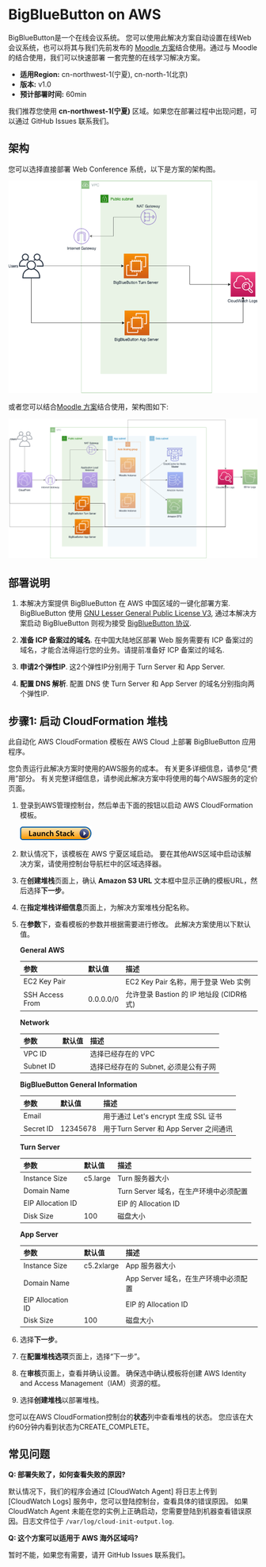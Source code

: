 # BigBlueButton on AWS 

BigBlueButton是一个在线会议系统。 您可以使用此解决方案自动设置在线Web会议系统，也可以将其与我们先前发布的
[Moodle 方案](https://github.com/aws-samples/moodle-on-aws-cn)结合使用。通过与 Moodle 的结合使用，我们可以快速部署
一套完整的在线学习解决方案。

- **适用Region:** cn-northwest-1(宁夏), cn-north-1(北京)
- **版本:** v1.0
- **预计部署时间:** 60min

我们推荐您使用 **cn-northwest-1(宁夏)** 区域。如果您在部署过程中出现问题，可以通过 GitHub Issues 联系我们。

## 架构

您可以选择直接部署 Web Conference 系统，以下是方案的架构图。

![Architect](assets/arch2.png)

或者您可以结合[Moodle 方案](https://github.com/aws-samples/moodle-on-aws-cn)结合使用，架构图如下:

![Architect](assets/arch1.png) 

## 部署说明

1. 本解决方案提供 BigBlueButton 在 AWS 中国区域的一键化部署方案. BigBlueButton 使用 
[GNU Lesser General Public License V3](https://www.gnu.org/licenses/lgpl-3.0.html), 通过本解决方案启动 BigBlueButton 
则视为接受 [BigBlueButton 协议](https://bigbluebutton.org/open-source-license/).

1. **准备 ICP 备案过的域名**. 在中国大陆地区部署 Web 服务需要有 ICP 备案过的域名，才能合法得运行您的业务。请提前准备好 ICP 备案过的域名.

1. **申请2个弹性IP**. 这2个弹性IP分别用于 Turn Server 和 App Server.

1. **配置 DNS 解析**. 配置 DNS 使 Turn Server 和 App Server 的域名分别指向两个弹性IP.

## 步骤1: 启动 CloudFormation 堆栈

此自动化 AWS CloudFormation 模板在 AWS Cloud 上部署 BigBlueButton 应用程序。

您负责运行此解决方案时使用的AWS服务的成本。 有关更多详细信息，请参见“费用”部分。 有关完整详细信息，请参阅此解决方案中将使用的每个AWS服务的定价页面。

1. 登录到AWS管理控制台，然后单击下面的按钮以启动 AWS CloudFormation 模板。

    [![Launch Stack](launch-stack.png)](https://cn-northwest-1.console.amazonaws.cn/cloudformation/home?region=cn-northwest-1#/stacks/create/template?stackName=BigBlueButton&templateURL=https:%2F%2Faws-solutions-reference.s3.cn-north-1.amazonaws.com.cn%2Fbig-blue-button-on-aws%2Flatest%2F00-master.template)
    
1. 默认情况下，该模板在 AWS 宁夏区域启动。 要在其他AWS区域中启动该解决方案，请使用控制台导航栏中的区域选择器。

1. 在**创建堆栈**页面上，确认 **Amazon S3 URL** 文本框中显示正确的模板URL，然后选择**下一步**。

1. 在**指定堆栈详细信息**页面上，为解决方案堆栈分配名称。

1. 在**参数**下，查看模板的参数并根据需要进行修改。 此解决方案使用以下默认值。

    **General AWS**

    | 参数            | 默认值    | 描述                                                  |
    | --------------- | --------- | ----------------------------------------------------- |
    | EC2 Key Pair    |           | EC2 Key Pair 名称，用于登录 Web 实例 |
    | SSH Access From | 0.0.0.0/0 | 允许登录 Bastion 的 IP 地址段 (CIDR格式)              |

    **Network**

    | 参数                         | 默认值        | 描述                                                         |
    | ---------------------------- | ------------- | ------------------------------------------------------------ |
    | VPC ID                       |               | 选择已经存在的 VPC                                            |
    | Subnet ID                    |               | 选择已经存在的 Subnet, 必须是公有子网                            |

    **BigBlueButton General Information**

    | 参数                 | 默认值         | 描述                                     |
    | -------------------- | -------------- | ---------------------------------------- |
    | Email                |                | 用于通过 Let's encrypt 生成 SSL 证书       |
    | Secret ID            | 12345678       | 用于Turn Server 和 App Server 之间通讯     |

    **Turn Server**

    | 参数               | 默认值      | 描述               |
    | ------------------ | ----------- | ------------------ |
    | Instance Size      | c5.large    | Turn 服务器大小     |
    | Domain Name        |             | Turn Server 域名，在生产环境中必须配置      |
    | EIP Allocation ID  |             | EIP 的 Allocation ID      |
    | Disk Size          | 100         | 磁盘大小     |

    **App Server**

    | 参数               | 默认值      | 描述               |
    | ------------------ | ----------- | ------------------ |
    | Instance Size      | c5.2xlarge    | App 服务器大小     |
    | Domain Name        |             | App Server 域名，在生产环境中必须配置      |
    | EIP Allocation ID  |             | EIP 的 Allocation ID      |
    | Disk Size          | 100         | 磁盘大小     |

2. 选择**下一步**。

3. 在**配置堆栈选项**页面上，选择“下一步”。

4. 在**审核**页面上，查看并确认设置。 确保选中确认模板将创建 AWS Identity and Access Management（IAM）资源的框。

5. 选择**创建堆栈**以部署堆栈。

您可以在AWS CloudFormation控制台的**状态**列中查看堆栈的状态。 您应该在大约60分钟内看到状态为CREATE_COMPLETE。

## 常见问题

**Q: 部署失败了，如何查看失败的原因?**

默认情况下，我们的程序会通过 [CloudWatch Agent] 将日志上传到 [CloudWatch Logs] 服务中，您可以登陆控制台，查看具体的错误原因。
如果 CloudWatch Agent 未能在您的实例上正确启动，您需要登陆到机器查看错误原因。日志文件位于 `/var/log/cloud-init-output.log`.

**Q: 这个方案可以适用于 AWS 海外区域吗?**

暂时不能，如果您有需要，请开 GitHub Issues 联系我们。
